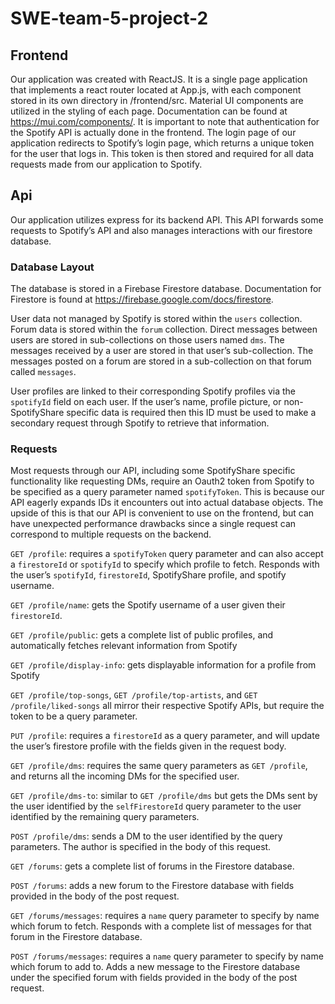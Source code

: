 # SWE-team-5-project-2

## Frontend

Our application was created with ReactJS. It is a single page application that implements a react router located at App.js, with each component stored in its own directory in /frontend/src.
Material UI components are utilized in the styling of each page. Documentation can be found at https://mui.com/components/.
It is important to note that authentication for the Spotify API is actually done in the frontend. The login page of our application redirects to Spotify’s login page, which returns a unique token for the user that logs in. This token is then stored and required for all data requests made from our application to Spotify.

## Api

Our application utilizes express for its backend API. This API forwards some requests to Spotify’s API and also manages interactions with our firestore database.

### Database Layout
The database is stored in a Firebase Firestore database. Documentation for Firestore is found at https://firebase.google.com/docs/firestore.

User data not managed by Spotify is stored within the `users` collection. Forum data is stored within the `forum` collection. Direct messages between users are stored in sub-collections on those users named `dms`. The messages received by a user are stored in that user’s sub-collection. The messages posted on a forum are stored in a sub-collection on that forum called `messages`.

User profiles are linked to their corresponding Spotify profiles via the `spotifyId` field on each user. If the user’s name, profile picture, or non-SpotifyShare specific data is required then this ID must be used to make a secondary request through Spotify to retrieve that information.

### Requests
Most requests through our API, including some SpotifyShare specific functionality like requesting DMs, require an Oauth2 token from Spotify to be specified as a query parameter named `spotifyToken`. This is because our API eagerly expands IDs it encounters out into actual database objects. The upside of this is that our API is convenient to use on the frontend, but can have unexpected performance drawbacks since a single request can correspond to multiple requests on the backend.

`GET /profile`: requires a `spotifyToken` query parameter and can also accept a `firestoreId` or `spotifyId` to specify which profile to fetch. Responds with the user’s `spotifyId`, `firestoreId`, SpotifyShare profile, and spotify username.

`GET /profile/name`: gets the Spotify username of a user given their `firestoreId`.

`GET /profile/public`: gets a complete list of public profiles, and automatically fetches relevant information from Spotify 

`GET /profile/display-info`: gets displayable information for a profile from Spotify

`GET /profile/top-songs`, `GET /profile/top-artists`, and `GET /profile/liked-songs` all mirror their respective Spotify APIs, but require the token to be a query parameter.

`PUT /profile`: requires a `firestoreId` as a query parameter, and will update the user’s firestore profile with the fields given in the request body.

`GET /profile/dms`: requires the same query parameters as `GET /profile`, and returns all the incoming DMs for the specified user.

`GET /profile/dms-to`: similar to `GET /profile/dms` but gets the DMs sent by the user identified by the `selfFirestoreId` query parameter to the user identified by the remaining query parameters.

`POST /profile/dms`: sends a DM to the user identified by the query parameters. The author is specified in the body of this request.

`GET /forums`: gets a complete list of forums in the Firestore database.

`POST /forums`: adds a new forum to the Firestore database with fields provided in the body of the post request.

`GET /forums/messages`: requires a `name` query parameter to specify by name which forum to fetch. Responds with a complete list of messages for that forum in the Firestore database.

`POST /forums/messages`: requires a `name` query parameter to specify by name which forum to add to. Adds a new message to the Firestore database under the specified forum with fields provided in the body of the post request.
